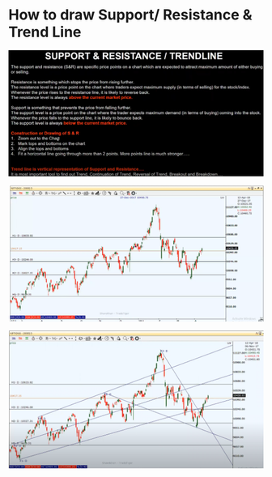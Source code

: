 # How to draw Support/ Resistance & Trend Line

![](../files/042-mastery.png)

![](../files/043-mastery.png)

![](../files/044-mastery.png)